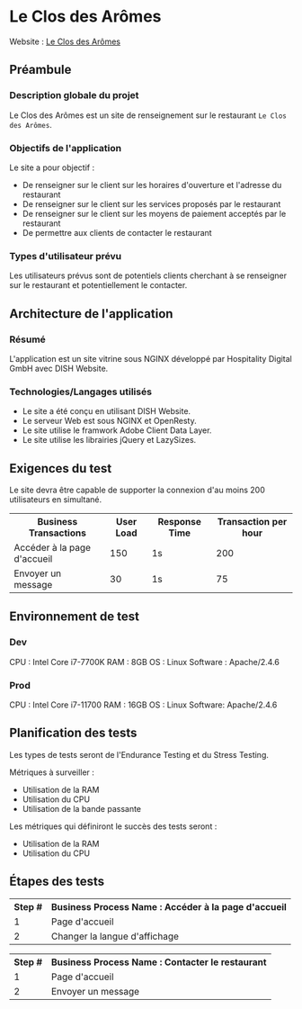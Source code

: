 # Le Clos des Arômes

Website : [Le Clos des Arômes](https://le-clos-des-aromes-restaurant-briare.eatbu.com/?lang=fr)

## Préambule

### Description globale du projet

Le Clos des Arômes est un site de renseignement sur le restaurant `Le Clos des Arômes`.

### Objectifs de l'application

Le site a pour objectif :
- De renseigner sur le client sur les horaires d'ouverture et l'adresse du restaurant
- De renseigner sur le client sur les services proposés par le restaurant
- De renseigner sur le client sur les moyens de paiement acceptés par le restaurant
- De permettre aux clients de contacter le restaurant

### Types d'utilisateur prévu

Les utilisateurs prévus sont de potentiels clients cherchant à se renseigner sur le restaurant
et potentiellement le contacter.

## Architecture de l'application

### Résumé

L'application est un site vitrine sous NGINX développé par Hospitality Digital GmbH avec DISH Website.

### Technologies/Langages utilisés

- Le site a été conçu en utilisant DISH Website.
- Le serveur Web est sous NGINX et OpenResty.
- Le site utilise le framwork Adobe Client Data Layer.
- Le site utilise les librairies jQuery et LazySizes.

## Exigences du test

Le site devra être capable de supporter la connexion d'au moins 200 utilisateurs en simultané.

<table>
    <tr>
        <th>Business Transactions</th>
        <th>User Load</th>
        <th>Response Time</th>
        <th>Transaction per hour</th>
    </tr>
    <tr>
        <td>Accéder à la page d'accueil</td>
        <td>150</td>
        <td>1s</td>
        <td>200</td>
    </tr>
    <tr>
        <td>Envoyer un message</td>
        <td>30</td>
        <td>1s</td>
        <td>75</td>
    </tr>
</table>

## Environnement de test

### Dev
CPU : Intel Core i7-7700K
RAM : 8GB
OS : Linux
Software : Apache/2.4.6

### Prod
CPU : Intel Core i7-11700
RAM : 16GB
OS : Linux
Software: Apache/2.4.6

## Planification des tests

Les types de tests seront de l'Endurance Testing et du Stress Testing. 

Métriques à surveiller :
- Utilisation de la RAM
- Utilisation du CPU
- Utilisation de la bande passante

Les métriques qui définiront le succès des tests seront :
- Utilisation de la RAM
- Utilisation du CPU

## Étapes des tests

<table>
    <tr>
        <th>Step #</th>
        <th>Business Process Name : Accéder à la page d'accueil</th>
    </tr>
    <tr>
        <td>1</td>
        <td>Page d'accueil</td>
    </tr>
    <tr>
        <td>2</td>
        <td>Changer la langue d'affichage</td>
    </tr>
</table>

<table>
    <tr>
        <th>Step #</th>
        <th>Business Process Name : Contacter le restaurant</th>
    </tr>
    <tr>
        <td>1</td>
        <td>Page d'accueil</td>
    </tr>
    <tr>
        <td>2</td>
        <td>Envoyer un message</td>
    </tr>
</table>